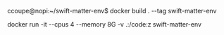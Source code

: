 ccoupe@nopi:~/swift-matter-env$ docker build . --tag swift-matter-env  

docker run -it --cpus 4 --memory 8G -v .:/code:z swift-matter-env
